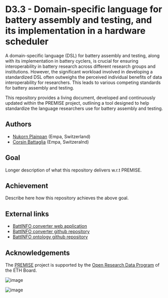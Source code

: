 # D3.3 -  Domain-specific language for battery assembly and testing, and its implementation in a hardware scheduler

A domain-specific language (DSL) for battery assembly and testing, along with its implementation in battery cyclers, is crucial for ensuring interoperability in battery research across different research groups and institutions. However, the significant workload involved in developing a standardized DSL often outweighs the perceived individual benefits of data interoperability for researchers. This leads to various competing standards for battery assembly and testing.

This repository provides a living document, developed and continuously updated within the PREMISE project, outlining a tool designed to help standardize the language researchers use for battery assembly and testing.

## Authors

- [Nukorn Plainpan](nukorn.plainpan@empa.ch) (Empa, Switzerland)
- [Corsin Battaglia](corsin.battaglia@empa.ch) (Empa, Switzeralnd) 

## Goal

Longer description of what this repository delivers w.r.t PREMISE.

## Achievement

Describe here how this repository achieves the above goal.

## External links

- [BattINFO converter web application](https://battinfoconverter.streamlit.app/)  
- [BattINFO converter github repository](https://github.com/EmpaEconversion/BattInfoConverter)  
- [BattINFO ontology github repository](https://github.com/BIG-MAP/BattINFO)

## Acknowledgements

The [PREMISE](https://ord-premise.org/) project is supported by the [Open Research Data Program](https://ethrat.ch/en/eth-domain/open-research-data/) of the ETH Board.

![image](https://ord-premise.org/assets/img/logos/PREMISE-logo.svg)

![image](https://ethrat.ch/wp-content/uploads/2021/12/ethr_en_rgb_black.svg)
